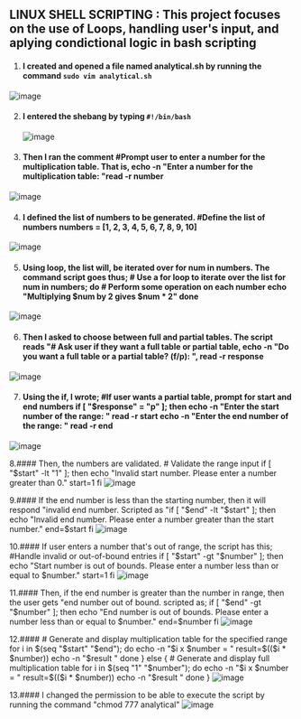 ## LINUX SHELL SCRIPTING : This project focuses on the use of Loops, handling user's input, and aplying condictional logic in bash scripting



1. #### I created and opened a file named analytical.sh by running the command `sudo vim analytical.sh`
![image](https://github.com/richardolat/PROJECTS-DAREY.IO/assets/134428528/9965aa14-b156-42c2-8d5e-e760bd96bc2d)









2. #### I entered the shebang by typing `#!/bin/bash`
   ![image](https://github.com/richardolat/PROJECTS-DAREY.IO/assets/134428528/3af06cc0-8596-4e11-ab79-4f7905405157)







3. #### Then I ran the comment  #Prompt user to enter a number for the multiplication table. That is, echo -n "Enter a number for the multiplication table: "read -r number
![image](https://github.com/richardolat/PROJECTS-DAREY.IO/assets/134428528/850357d0-9151-4f35-9851-394d23162be4)









4. #### I defined the list of numbers to be generated. #Define the list of numbers numbers = [1, 2, 3, 4, 5, 6, 7, 8, 9, 10] 
![image](https://github.com/richardolat/PROJECTS-DAREY.IO/assets/134428528/ad6d0deb-b962-4b33-b88a-5820736775b9)








5. #### Using loop, the list will, be iterated over for num in numbers. The command script goes thus;  # Use a for loop to iterate over the list for num in numbers; do  # Perform some operation on each number echo "Multiplying $num by 2 gives $num * 2" done
![image](https://github.com/richardolat/PROJECTS-DAREY.IO/assets/134428528/db5c8a14-7fda-49b5-959d-b12942dfa99b)









6. #### Then I asked to choose between full and partial tables. The script reads "# Ask user if they want a full table or partial table,  echo -n "Do you want a full table or a partial table? (f/p): ", read -r response
 ![image](https://github.com/richardolat/PROJECTS-DAREY.IO/assets/134428528/30197702-1af8-44f4-9ff3-915719e6fcd2)







7. #### Using the if, I wrote;  #If user wants a partial table, prompt for start and end numbers if [ "$response" = "p" ]; then echo -n "Enter the start number of the range: " read -r start echo -n "Enter the end number of the range: " read -r end
![image](https://github.com/richardolat/PROJECTS-DAREY.IO/assets/134428528/3b6e3c6c-e10b-4116-89cc-56347f1f6c4f)









8.#### Then, the numbers are validated. # Validate the range input if [ "$start" -lt "1" ]; then echo "Invalid start number. Please enter a number greater than 0." start=1 fi 
![image](https://github.com/richardolat/PROJECTS-DAREY.IO/assets/134428528/163f18df-745e-49d6-88c3-6eae4d448fc9)











9.#### If the end number is less than the starting number, then it will respond "invalid end number. Scripted as "if [ "$end" -lt "$start" ]; then echo "Invalid end number. Please enter a number greater than the start number." end=$start fi
![image](https://github.com/richardolat/PROJECTS-DAREY.IO/assets/134428528/3db45353-5dff-4dd0-ac10-81f202d16d19)












10.#### If user enters a number that's out of range, the script has this; #Handle invalid or out-of-bound entries if [ "$start" -gt "$number" ]; then echo "Start number is out of bounds. Please enter a number less than or equal to $number." start=1 fi
![image](https://github.com/richardolat/PROJECTS-DAREY.IO/assets/134428528/1c79efdf-9953-44cb-9612-13a62f19341b)








11.#### Then, if the end number is greater than the number in range, then the user gets "end number out of bound. scripted as; if [ "$end" -gt "$number" ]; then echo "End number is out of bounds. Please enter a number less than or equal to $number." end=$number fi
 ![image](https://github.com/richardolat/PROJECTS-DAREY.IO/assets/134428528/0ae8fe94-0c9a-4ff6-bab1-99acfdaa8000)













12.####   # Generate and display multiplication table for the specified range  for i in $(seq "$start" "$end"); do echo -n "$i x $number = " result=$(($i * $number)) echo -n "$result " done } else {  # Generate and display full multiplication table for i in $(seq "1" "$number"); do echo -n "$i x $number = "
result=$(($i * $number)) echo -n "$result " done }
![image](https://github.com/richardolat/PROJECTS-DAREY.IO/assets/134428528/bccd2073-c28f-4281-b90b-4f580011072b)









13.#### I changed the permission to be able to execute the script by running the command "chmod 777 analytical"
![image](https://github.com/richardolat/PROJECTS-DAREY.IO/assets/134428528/c28a71e3-18a8-4ef8-b10c-69531fc6c31f)





























































































